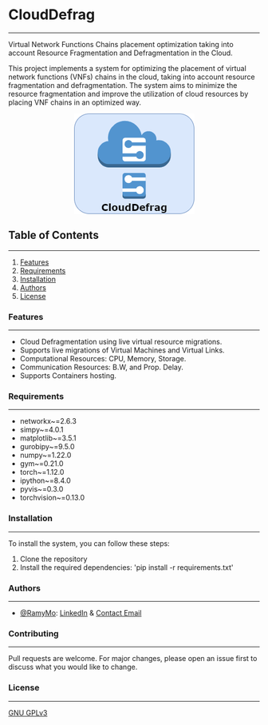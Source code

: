 
# CloudDefrag
***
Virtual Network Functions Chains placement optimization taking into account Resource Fragmentation and Defragmentation in the Cloud.

This project implements a system for optimizing the placement of virtual network functions (VNFs) chains in the cloud, taking into account resource fragmentation and defragmentation. The system aims to minimize the resource fragmentation and improve the utilization of cloud resources by placing VNF chains in an optimized way.


<p align="center">
  <img src="README/CloudDefragLogo.png" alt="Logo">
</p>

<style>
p img {
  display: block;
  margin: auto;
}
</style>


## Table of Contents
***
1. [Features](#features)
2. [Requirements](#requirements)
3. [Installation](#installation)
4. [Authors](#authors)
5. [License](#license)

### Features
***
- Cloud Defragmentation using live virtual resource migrations.
- Supports live migrations of Virtual Machines and Virtual Links.
- Computational Resources: CPU, Memory, Storage.
- Communication Resources: B.W, and Prop. Delay.
- Supports Containers hosting.

### Requirements
***
- networkx~=2.6.3
- simpy~=4.0.1
- matplotlib~=3.5.1
- gurobipy~=9.5.0
- numpy~=1.22.0
- gym~=0.21.0
- torch~=1.12.0
- ipython~=8.4.0
- pyvis~=0.3.0
- torchvision~=0.13.0

### Installation
***
To install the system, you can follow these steps:

1. Clone the repository
2. Install the required dependencies: 'pip install -r requirements.txt'

### Authors
***
- [@RamyMo](https://www.github.com/RamyMo): [LinkedIn](https://www.linkedin.com/in/ramymfouad/) & [Contact Email](mailto:Ramy.Mohamed@carleton.ca)


### Contributing
***
Pull requests are welcome. For major changes, please open an issue first to discuss what you would like to change.

### License
***
[GNU GPLv3](https://choosealicense.com/licenses/gpl-3.0/)
